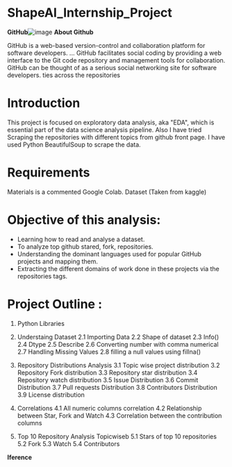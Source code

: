 # ShapeAI_Internship_Project
**GitHub**![image](https://user-images.githubusercontent.com/84913669/133402479-11e35f33-d29a-4337-a774-0f1873e48f12.png)
**About Github**

GitHub is a web-based version-control and collaboration platform for software developers. ... GitHub facilitates social coding by providing a web interface to the Git code repository and management tools for collaboration. GitHub can be thought of as a serious social networking site for software developers.
ties across the repositories
# **Introduction**
This project is focused on exploratory data analysis, aka "EDA", which is essential part of the data science analysis pipeline. Also I have tried Scraping the repositories with different topics from github front page. I have used Python BeautifulSoup to scrape the data.

# **Requirements**
Materials is a commented Google Colab.
Dataset (Taken from kaggle)

# **Objective of this analysis:**

  - Learning how to read and analyse a dataset.
  - To analyze top github stared, fork, repositories.
  - Understanding the dominant languages used for popular GitHub projects and mapping them.
  - Extracting the different domains of work done in these projects via the repositories tags.

# **Project Outline :**

1) Python Libraries

2) Understaing Dataset
  2.1 Importing Data
  2.2 Shape of dataset
  2.3 Info()
  2.4 Dtype
  2.5 Describe
  2.6 Converting number with comma numerical
  2.7 Handling Missing Values
  2.8 filling a null values using fillna()
 
 3) Repository Distributions Analysis
   3.1 Topic wise project distribution
   3.2 Repository Fork distribution
   3.3 Repository star distribution
   3.4 Repository watch distribution
   3.5 Issue Distribution
   3.6 Commit Distribution
   3.7 Pull requests Distribution
   3.8 Contributors Distribution
   3.9 License distribution
   
 4) Correlations
   4.1 All numeric columns correlation
   4.2 Relationship between Star, Fork and Watch
   4.3 Correlation between the contribution columns
 
 5) Top 10 Repository Analysis Topicwiseb
   5.1 Stars of top 10 repositories
   5.2 Fork 
   5.3 Watch
   5.4 Contributors
 
**Iference**
